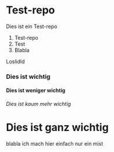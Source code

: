 # Test-repo

Dies ist ein Test-repo

1. Test-repo
1. Test
1. Blabla

Loslidld

### Dies ist wichtig
#### Dies ist weniger wichtig
###### Dies ist kaum mehr wichtig
# Dies ist ganz wichtig

blabla ich mach hier einfach nur ein mist